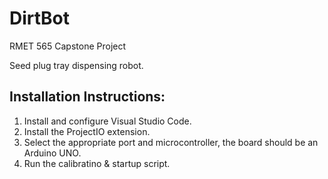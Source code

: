 # DirtBot
RMET 565 Capstone Project

Seed plug tray dispensing robot. 

## Installation Instructions:

1. Install and configure Visual Studio Code.
2. Install the ProjectIO extension. 
3. Select the appropriate port and microcontroller, the board should be an Arduino UNO.
4. Run the calibratino & startup script. 